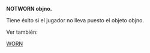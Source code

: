**NOTWORN objno.**

Tiene éxito si el jugador no lleva puesto el objeto objno.

Ver también:

[WORN](WORN_ES)